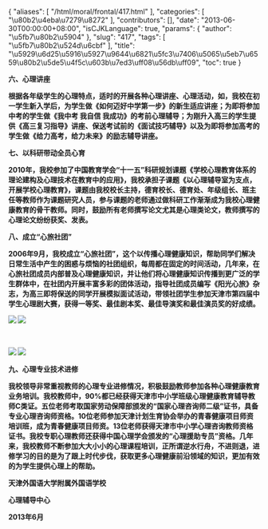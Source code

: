 {
    "aliases": [
        "/html/moral/frontal/417.html"
    ],
    "categories": [
        "\u80b2\u4eba\u7279\u8272"
    ],
    "contributors": [],
    "date": "2013-06-30T00:00:00+08:00",
    "isCJKLanguage": true,
    "params": {
        "author": "\u5fb7\u80b2\u5904"
    },
    "slug": "417",
    "tags": [
        "\u5fb7\u80b2\u524d\u6cbf"
    ],
    "title": "\u5929\u6d25\u5916\u5927\u9644\u6821\u5fc3\u7406\u5065\u5eb7\u6559\u80b2\u5de5\u4f5c\u603b\u7ed3\uff08\u56db\uff09",
    "toc": true
}

**六、心理讲座**




**根据各年级学生的心理特点，适时的开展各种心理讲座、心理活动，如，我校在初一学生新入学后，为学生做《如何迈好中学第一步》的新生适应讲座；为即将参加中考的学生做《我中考 我自信 我成功》的考前心理辅导；为刚升入高三的学生提供《高三复习指导》讲座、保送考试前的《面试技巧辅导》以及为即将参加高考的学生做《给力高考，给力未来》的励志辅导讲座。**




**七、以科研带动全员心育**




**2010年，我校参加了中国教育学会“十一五”科研规划课题《学校心理教育体系的理论建构及心理技术在教育中的应用》，我校承担子课题《以心理辅导室为支点，开展学校心理教育》，课题由我校校长主持，德育校长、德育处、年级组长、班主任等教师作为课题研究人员，参与课题的老师通过做科研工作渐渐成为我校心理健康教育的骨干教师。同时，鼓励所有老师撰写论文尤其是心理类论文，教师撰写的心理论文纷纷获奖、发表。**




**八、成立“心旅社团”**




**2006年9月，我校成立“心旅社团”，这个以传播心理健康知识，帮助同学们解决日常生活中产生的困惑与烦恼的社团组织，每周都在固定的时间活动，几年来，在心旅社团成员内部普及心理健康知识，并让他们将心理健康知识传播到更广泛的学生群体中，在社团内开展丰富多彩的团体活动，指导社团成员编写《阳光心旅》杂志，为高三即将保送的同学开展模拟面试活动，带领社团学生参加天津市第四届中学生心理剧大赛，获得一等奖、最佳剧本奖、最佳导演奖和最佳演员奖的好成绩。**




**![](https://cdn.tfls.online/mirror/full/2b14d5d03e8b3d29d7bbc88286807f73b4928cf4.jpg) ![](https://cdn.tfls.online/mirror/full/9e8bbefcaeb59110fa225079629d014dc07cac23.jpg)**




  




**![](https://cdn.tfls.online/mirror/full/57d8fbbdce0fa816a857dfe247d8f43842f2ef3f.jpg) ![](https://cdn.tfls.online/mirror/full/8433964c0fc4466238a868abdb30b0da24398612.jpg)**




**九、心理专业技术进修**




**我校领导非常重视教师的心理专业进修情况，积极鼓励教师参加各种心理健康教育业务培训。我校教师中，90%都已经获得天津市中小学班级心理健康教育辅导教师C类证。五位老师考取国家劳动保障部颁发的“国家心理咨询师二级”证书，具备专业心理咨询师资格。10位老师参加天津计划生育协会举办的青春健康项目师资培训班，成为青春健康项目师资。13位老师获得天津市中小学心理咨询教师资格证书。我校专职心理教师还获得中国心理学会颁发的“心理援助专员”资格。几年来，我校教师不断参加大大小小的心理课程培训，正所谓逆水行舟，不进则退，进修学习的目的是为了跟上时代步伐，获取更多心理健康前沿领域的知识，更加有效的为学生提供心理上的帮助。**














**天津外国语大学附属外国语学校**




**心理辅导中心**




**2013年6月**


